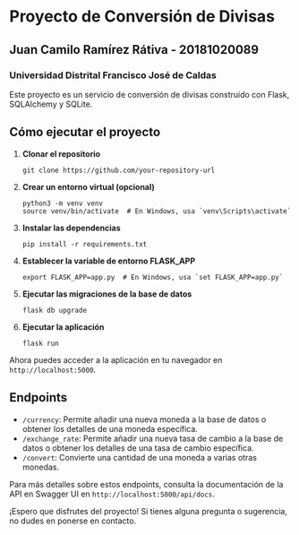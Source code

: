 ﻿# Proyecto de Conversión de Divisas

## Juan Camilo Ramírez Rátiva - 20181020089
### Universidad Distrital Francisco José de Caldas

Este proyecto es un servicio de conversión de divisas construido con Flask, SQLAlchemy y SQLite.

## Cómo ejecutar el proyecto

1. **Clonar el repositorio**
    ```
    git clone https://github.com/your-repository-url
    ```

2. **Crear un entorno virtual (opcional)**
    ```
    python3 -m venv venv
    source venv/bin/activate  # En Windows, usa `venv\Scripts\activate`
    ```

3. **Instalar las dependencias**
    ```
    pip install -r requirements.txt
    ```

4. **Establecer la variable de entorno FLASK_APP**
    ```
    export FLASK_APP=app.py  # En Windows, usa `set FLASK_APP=app.py`
    ```

5. **Ejecutar las migraciones de la base de datos**
    ```
    flask db upgrade
    ```

6. **Ejecutar la aplicación**
    ```
    flask run
    ```

Ahora puedes acceder a la aplicación en tu navegador en `http://localhost:5000`.

## Endpoints

- `/currency`: Permite añadir una nueva moneda a la base de datos o obtener los detalles de una moneda específica.
- `/exchange_rate`: Permite añadir una nueva tasa de cambio a la base de datos o obtener los detalles de una tasa de cambio específica.
- `/convert`: Convierte una cantidad de una moneda a varias otras monedas.

Para más detalles sobre estos endpoints, consulta la documentación de la API en Swagger UI en `http://localhost:5000/api/docs`.

¡Espero que disfrutes del proyecto! Si tienes alguna pregunta o sugerencia, no dudes en ponerse en contacto.